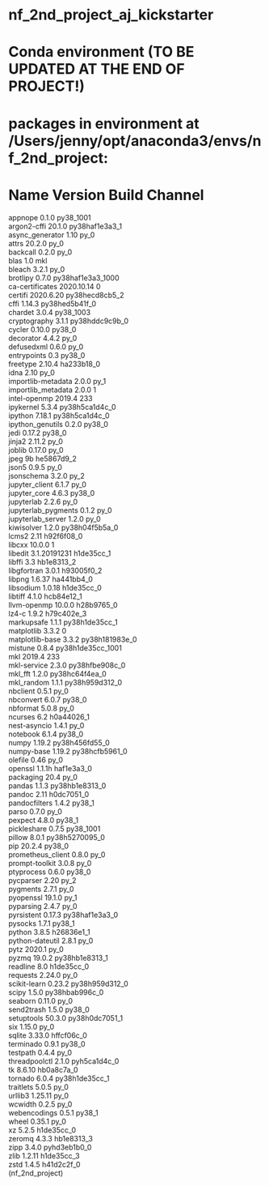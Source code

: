 # nf_2nd_project_aj_kickstarter


# Conda environment (TO BE UPDATED AT THE END OF PROJECT!)
# packages in environment at /Users/jenny/opt/anaconda3/envs/nf_2nd_project:
#
# Name                    Version                   Build  Channel
appnope                   0.1.0                 py38_1001  
argon2-cffi               20.1.0           py38haf1e3a3_1  
async_generator           1.10                       py_0  
attrs                     20.2.0                     py_0  
backcall                  0.2.0                      py_0  
blas                      1.0                         mkl  
bleach                    3.2.1                      py_0  
brotlipy                  0.7.0           py38haf1e3a3_1000  
ca-certificates           2020.10.14                    0  
certifi                   2020.6.20        py38hecd8cb5_2  
cffi                      1.14.3           py38hed5b41f_0  
chardet                   3.0.4                 py38_1003  
cryptography              3.1.1            py38hddc9c9b_0  
cycler                    0.10.0                   py38_0  
decorator                 4.4.2                      py_0  
defusedxml                0.6.0                      py_0  
entrypoints               0.3                      py38_0  
freetype                  2.10.4               ha233b18_0  
idna                      2.10                       py_0  
importlib-metadata        2.0.0                      py_1  
importlib_metadata        2.0.0                         1  
intel-openmp              2019.4                      233  
ipykernel                 5.3.4            py38h5ca1d4c_0  
ipython                   7.18.1           py38h5ca1d4c_0  
ipython_genutils          0.2.0                    py38_0  
jedi                      0.17.2                   py38_0  
jinja2                    2.11.2                     py_0  
joblib                    0.17.0                     py_0  
jpeg                      9b                   he5867d9_2  
json5                     0.9.5                      py_0  
jsonschema                3.2.0                      py_2  
jupyter_client            6.1.7                      py_0  
jupyter_core              4.6.3                    py38_0  
jupyterlab                2.2.6                      py_0  
jupyterlab_pygments       0.1.2                      py_0  
jupyterlab_server         1.2.0                      py_0  
kiwisolver                1.2.0            py38h04f5b5a_0  
lcms2                     2.11                 h92f6f08_0  
libcxx                    10.0.0                        1  
libedit                   3.1.20191231         h1de35cc_1  
libffi                    3.3                  hb1e8313_2  
libgfortran               3.0.1                h93005f0_2  
libpng                    1.6.37               ha441bb4_0  
libsodium                 1.0.18               h1de35cc_0  
libtiff                   4.1.0                hcb84e12_1  
llvm-openmp               10.0.0               h28b9765_0  
lz4-c                     1.9.2                h79c402e_3  
markupsafe                1.1.1            py38h1de35cc_1  
matplotlib                3.3.2                         0  
matplotlib-base           3.3.2            py38h181983e_0  
mistune                   0.8.4           py38h1de35cc_1001  
mkl                       2019.4                      233  
mkl-service               2.3.0            py38hfbe908c_0  
mkl_fft                   1.2.0            py38hc64f4ea_0  
mkl_random                1.1.1            py38h959d312_0  
nbclient                  0.5.1                      py_0  
nbconvert                 6.0.7                    py38_0  
nbformat                  5.0.8                      py_0  
ncurses                   6.2                  h0a44026_1  
nest-asyncio              1.4.1                      py_0  
notebook                  6.1.4                    py38_0  
numpy                     1.19.2           py38h456fd55_0  
numpy-base                1.19.2           py38hcfb5961_0  
olefile                   0.46                       py_0  
openssl                   1.1.1h               haf1e3a3_0  
packaging                 20.4                       py_0  
pandas                    1.1.3            py38hb1e8313_0  
pandoc                    2.11                 h0dc7051_0  
pandocfilters             1.4.2                    py38_1  
parso                     0.7.0                      py_0  
pexpect                   4.8.0                    py38_1  
pickleshare               0.7.5                 py38_1001  
pillow                    8.0.1            py38h5270095_0  
pip                       20.2.4                   py38_0  
prometheus_client         0.8.0                      py_0  
prompt-toolkit            3.0.8                      py_0  
ptyprocess                0.6.0                    py38_0  
pycparser                 2.20                       py_2  
pygments                  2.7.1                      py_0  
pyopenssl                 19.1.0                     py_1  
pyparsing                 2.4.7                      py_0  
pyrsistent                0.17.3           py38haf1e3a3_0  
pysocks                   1.7.1                    py38_1  
python                    3.8.5                h26836e1_1  
python-dateutil           2.8.1                      py_0  
pytz                      2020.1                     py_0  
pyzmq                     19.0.2           py38hb1e8313_1  
readline                  8.0                  h1de35cc_0  
requests                  2.24.0                     py_0  
scikit-learn              0.23.2           py38h959d312_0  
scipy                     1.5.0            py38hbab996c_0  
seaborn                   0.11.0                     py_0  
send2trash                1.5.0                    py38_0  
setuptools                50.3.0           py38h0dc7051_1  
six                       1.15.0                     py_0  
sqlite                    3.33.0               hffcf06c_0  
terminado                 0.9.1                    py38_0  
testpath                  0.4.4                      py_0  
threadpoolctl             2.1.0              pyh5ca1d4c_0  
tk                        8.6.10               hb0a8c7a_0  
tornado                   6.0.4            py38h1de35cc_1  
traitlets                 5.0.5                      py_0  
urllib3                   1.25.11                    py_0  
wcwidth                   0.2.5                      py_0  
webencodings              0.5.1                    py38_1  
wheel                     0.35.1                     py_0  
xz                        5.2.5                h1de35cc_0  
zeromq                    4.3.3                hb1e8313_3  
zipp                      3.4.0              pyhd3eb1b0_0  
zlib                      1.2.11               h1de35cc_3  
zstd                      1.4.5                h41d2c2f_0  
(nf_2nd_project) 


